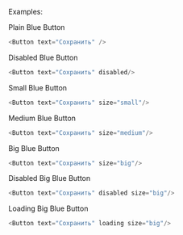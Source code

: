 Examples:
 
 Plain Blue Button
```js
<Button text="Сохранить" />
```

Disabled Blue Button
```js
<Button text="Сохранить" disabled/>
```

Small Blue Button
```js
<Button text="Сохранить" size="small"/>
```

Medium Blue Button
```js
<Button text="Сохранить" size="medium"/>
```

Big Blue Button
```js
<Button text="Сохранить" size="big"/>
```

Disabled Big Blue Button
```js
<Button text="Сохранить" disabled size="big"/>
```

Loading Big Blue Button
```js
<Button text="Сохранить" loading size="big"/>
```